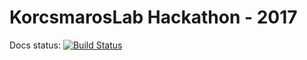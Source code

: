 # KorcsmarosLab Hackathon - 2017


Docs status: [![Build Status](https://travis-ci.org/NetBiol/hackathon2017.svg?branch=master)](https://travis-ci.org/NetBiol/hackathon2017)
